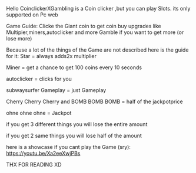 Hello CoinclickerXGambling is a Coin clicker ,but you can play Slots.
its only supported on Pc web

Game Guide:
          Clicke the Giant coin to get coin
          buy upgrades like Multipier,miners,autoclicker and more
          Gamble if you want to get more (or lose more)

Because a lot of the things of the Game are not described here is the guide for it:
Star = always adds2x multiplier

Miner = get a chance to get 100 coins  every 10 seconds

autoclicker = clicks for you

subwaysurfer Gameplay = just Gameplay

Cherry Cherry Cherry and BOMB BOMB BOMB = half of the jackpotprice

ohne ohne ohne = Jackpot

if you get 3 different things you will lose the entire amount

if you get 2 same things you will lose half of the amount




here is a showcase if you cant play the Game (sry):
  https://youtu.be/Xa2eeXwjPBs 

THX FOR READING XD
